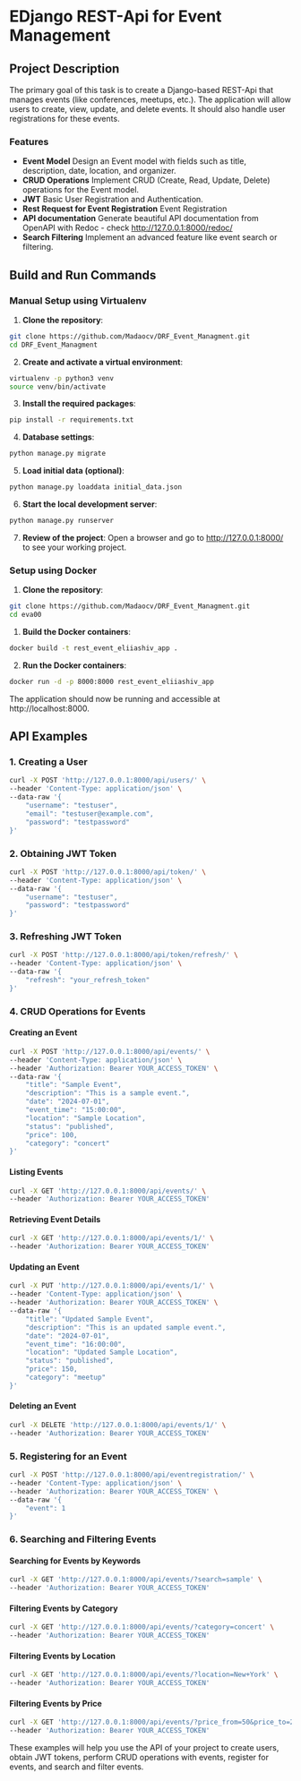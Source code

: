 # EDjango REST-Api for Event Management

## Project Description
The primary goal of this task is to create a Django-based REST-Api that manages events (like conferences, meetups, etc.). The application will allow users to create, view, update, and delete events. It should also handle user registrations for these events.

### Features
- **Event Model**
Design an Event model with fields such as title, description, date, location, and organizer.
- **CRUD Operations**
Implement CRUD (Create, Read, Update, Delete) operations for the Event model.
- **JWT**
Basic User Registration and Authentication.
- **Rest Request for Event Registration**
Event Registration
- **API documentation**
Generate beautiful API documentation from OpenAPI with Redoc - check http://127.0.0.1:8000/redoc/
- **Search Filtering**
Implement an advanced feature like event search or filtering.

## Build and Run Commands

### Manual Setup using Virtualenv

1. **Clone the repository**:
```sh
git clone https://github.com/Madaocv/DRF_Event_Managment.git
cd DRF_Event_Managment
```

2. **Create and activate a virtual environment**:
```sh
virtualenv -p python3 venv
source venv/bin/activate
```

3. **Install the required packages**:
```sh
pip install -r requirements.txt
```

4. **Database settings**:
```sh
python manage.py migrate
```

5. **Load initial data (optional)**:
```sh
python manage.py loaddata initial_data.json
```

6. **Start the local development server**:
```sh
python manage.py runserver
```

7. **Review of the project**:
Open a browser and go to http://127.0.0.1:8000/ to see your working project.


### Setup using Docker

1. **Clone the repository**:
```sh
git clone https://github.com/Madaocv/DRF_Event_Managment.git
cd eva00
```

1. **Build the Docker containers**:
```sh
docker build -t rest_event_eliiashiv_app .
```

2. **Run the Docker containers**:
```sh
docker run -d -p 8000:8000 rest_event_eliiashiv_app
```

The application should now be running and accessible at http://localhost:8000.

## API Examples

### 1. Creating a User
```bash
curl -X POST 'http://127.0.0.1:8000/api/users/' \
--header 'Content-Type: application/json' \
--data-raw '{
    "username": "testuser",
    "email": "testuser@example.com",
    "password": "testpassword"
}'
```

### 2. Obtaining JWT Token
```bash
curl -X POST 'http://127.0.0.1:8000/api/token/' \
--header 'Content-Type: application/json' \
--data-raw '{
    "username": "testuser",
    "password": "testpassword"
}'
```

### 3. Refreshing JWT Token
```bash
curl -X POST 'http://127.0.0.1:8000/api/token/refresh/' \
--header 'Content-Type: application/json' \
--data-raw '{
    "refresh": "your_refresh_token"
}'
```

### 4. CRUD Operations for Events

#### Creating an Event
```bash
curl -X POST 'http://127.0.0.1:8000/api/events/' \
--header 'Content-Type: application/json' \
--header 'Authorization: Bearer YOUR_ACCESS_TOKEN' \
--data-raw '{
    "title": "Sample Event",
    "description": "This is a sample event.",
    "date": "2024-07-01",
    "event_time": "15:00:00",
    "location": "Sample Location",
    "status": "published",
    "price": 100,
    "category": "concert"
}'
```

#### Listing Events
```bash
curl -X GET 'http://127.0.0.1:8000/api/events/' \
--header 'Authorization: Bearer YOUR_ACCESS_TOKEN'
```

#### Retrieving Event Details
```bash
curl -X GET 'http://127.0.0.1:8000/api/events/1/' \
--header 'Authorization: Bearer YOUR_ACCESS_TOKEN'
```

#### Updating an Event
```bash
curl -X PUT 'http://127.0.0.1:8000/api/events/1/' \
--header 'Content-Type: application/json' \
--header 'Authorization: Bearer YOUR_ACCESS_TOKEN' \
--data-raw '{
    "title": "Updated Sample Event",
    "description": "This is an updated sample event.",
    "date": "2024-07-01",
    "event_time": "16:00:00",
    "location": "Updated Sample Location",
    "status": "published",
    "price": 150,
    "category": "meetup"
}'
```

#### Deleting an Event
```bash
curl -X DELETE 'http://127.0.0.1:8000/api/events/1/' \
--header 'Authorization: Bearer YOUR_ACCESS_TOKEN'
```

### 5. Registering for an Event
```bash
curl -X POST 'http://127.0.0.1:8000/api/eventregistration/' \
--header 'Content-Type: application/json' \
--header 'Authorization: Bearer YOUR_ACCESS_TOKEN' \
--data-raw '{
    "event": 1
}'
```

### 6. Searching and Filtering Events

#### Searching for Events by Keywords
```bash
curl -X GET 'http://127.0.0.1:8000/api/events/?search=sample' \
--header 'Authorization: Bearer YOUR_ACCESS_TOKEN'
```

#### Filtering Events by Category
```bash
curl -X GET 'http://127.0.0.1:8000/api/events/?category=concert' \
--header 'Authorization: Bearer YOUR_ACCESS_TOKEN'
```

#### Filtering Events by Location
```bash
curl -X GET 'http://127.0.0.1:8000/api/events/?location=New+York' \
--header 'Authorization: Bearer YOUR_ACCESS_TOKEN'
```

#### Filtering Events by Price
```bash
curl -X GET 'http://127.0.0.1:8000/api/events/?price_from=50&price_to=200' \
--header 'Authorization: Bearer YOUR_ACCESS_TOKEN'
```

These examples will help you use the API of your project to create users, obtain JWT tokens, perform CRUD operations with events, register for events, and search and filter events.